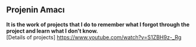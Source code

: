 ## Projenin Amacı
**It is the work of projects that I do to remember what I forgot through the project and learn what I don't know.** <br>
[Details of projects] https://www.youtube.com/watch?v=S1ZBH9z-_Rg
